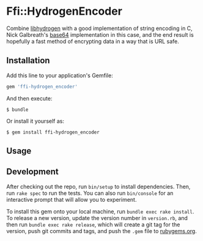 # Ffi::HydrogenEncoder

Combine [libhydrogen](https://github.com/jedisct1/libhydrogen) with a good
implementation of string encoding in C, Nick Galbreath's
[base64](https://github.com/client9/stringencoders) implementation in this
case, and the end result is hopefully a fast method of encrypting data in a way
that is URL safe.

## Installation

Add this line to your application's Gemfile:

```ruby
gem 'ffi-hydrogen_encoder'
```

And then execute:

    $ bundle

Or install it yourself as:

    $ gem install ffi-hydrogen_encoder

## Usage

<!-- TODO -->

## Development

After checking out the repo, run `bin/setup` to install dependencies. Then, run
`rake spec` to run the tests. You can also run `bin/console` for an interactive
prompt that will allow you to experiment.

To install this gem onto your local machine, run `bundle exec rake install`. To
release a new version, update the version number in `version.rb`, and then run
`bundle exec rake release`, which will create a git tag for the version, push
git commits and tags, and push the `.gem` file to
[rubygems.org](https://rubygems.org).
